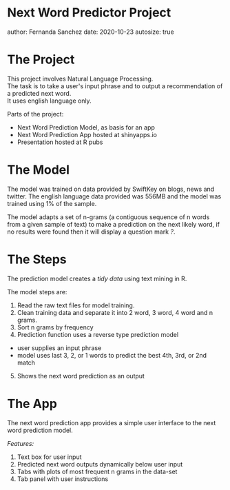 Next Word Predictor Project
========================================================
author: Fernanda Sanchez 
date: 2020-10-23
autosize: true

The Project
========================================================
This project involves Natural Language Processing.  
The task is to take a user's input phrase and to output a recommendation of a predicted next word.  
It uses english language only.

Parts of the project:  
- Next Word Prediction Model, as basis for an app
- Next Word Prediction App hosted at shinyapps.io
- Presentation hosted at R pubs


The Model
========================================================
The model was trained on data provided by SwiftKey on blogs, news and twitter. 
The english language data provided was 556MB and the model was trained using 1% of the sample.

The model adapts a set of n-grams (a contiguous sequence of n words from a given sample of text) to make a prediction on the next likely word, if no results were found then it will display a question mark *?*.


The Steps
========================================================
The prediction model creates a *tidy data* using text mining in R. 

The model steps are: 

1. Read the raw text files for model training.
2. Clean training data and separate it into 2 word, 3 word, 4 word and n grams.
3. Sort n grams by frequency
4. Prediction function uses a reverse type prediction model
  - user supplies an input phrase
  - model uses last 3, 2, or 1 words to predict the best 4th, 3rd, or 2nd match 
5. Shows the next word prediction as an output


The App
========================================================
The next word prediction app provides a simple user interface to the next word prediction model.  

*Features:*  

1. Text box for user input  
2. Predicted next word outputs dynamically below user input  
3. Tabs with plots of most frequent n grams in the data-set
4. Tab panel with user instructions  


